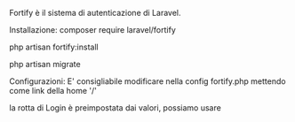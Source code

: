 Fortify è il sistema di autenticazione di Laravel.

Installazione:
composer require laravel/fortify

php artisan fortify:install

php artisan migrate

Configurazioni:
E' consigliabile modificare nella config fortify.php mettendo come link della home '/' 

la rotta di Login è preimpostata dai valori, possiamo usare 